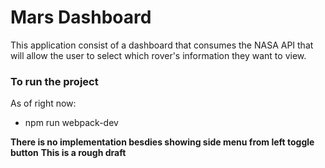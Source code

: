 # Mars Dashboard

This application consist of a dashboard that consumes the NASA API that will allow the user to select which rover's information they want to view.



### To run the project

As of right now:
- npm run webpack-dev 

**There is no implementation besdies showing side menu from left toggle button**
**This is a rough draft**